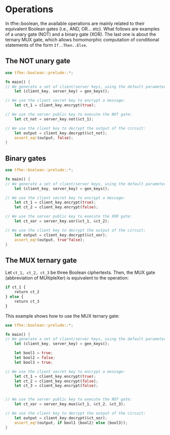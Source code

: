 # Operations

In tfhe::boolean, the available operations are mainly related to their equivalent Boolean gates (i.e., AND, OR... etc). What follows are examples of a unary gate (NOT) and a binary gate (XOR). The last one is about the ternary MUX gate, which allows homomorphic computation of conditional statements of the form `If..Then..Else`.

## The NOT unary gate

```rust
use tfhe::boolean::prelude::*;

fn main() {
// We generate a set of client/server keys, using the default parameters:
    let (client_key, server_key) = gen_keys();

// We use the client secret key to encrypt a message:
    let ct_1 = client_key.encrypt(true);

// We use the server public key to execute the NOT gate:
    let ct_not = server_key.not(&ct_1);

// We use the client key to decrypt the output of the circuit:
    let output = client_key.decrypt(&ct_not);
    assert_eq!(output, false);
}
```

## Binary gates

```rust
use tfhe::boolean::prelude::*;

fn main() {
// We generate a set of client/server keys, using the default parameters:
    let (client_key, server_key) = gen_keys();

// We use the client secret key to encrypt a message:
    let ct_1 = client_key.encrypt(true);
    let ct_2 = client_key.encrypt(false);

// We use the server public key to execute the XOR gate:
    let ct_xor = server_key.xor(&ct_1, &ct_2);

// We use the client key to decrypt the output of the circuit:
    let output = client_key.decrypt(&ct_xor);
    assert_eq!(output, true^false);
}
```

## The MUX ternary gate

Let `ct_1, ct_2, ct_3` be three Boolean ciphertexts. Then, the MUX gate (abbreviation of MUltipleXer) is equivalent to the operation:

```r
if ct_1 {
    return ct_2
} else {
    return ct_3
}
```

This example shows how to use the MUX ternary gate:

```rust
use tfhe::boolean::prelude::*;

fn main() {
// We generate a set of client/server keys, using the default parameters:
    let (client_key, server_key) = gen_keys();

    let bool1 = true;
    let bool2 = false;
    let bool3 = true;

// We use the client secret key to encrypt a message:
    let ct_1 = client_key.encrypt(true);
    let ct_2 = client_key.encrypt(false);
    let ct_3 = client_key.encrypt(false);


// We use the server public key to execute the NOT gate:
    let ct_xor = server_key.mux(&ct_1, &ct_2, &ct_3);

// We use the client key to decrypt the output of the circuit:
    let output = client_key.decrypt(&ct_xor);
    assert_eq!(output, if bool1 {bool2} else {bool3});
}
```
